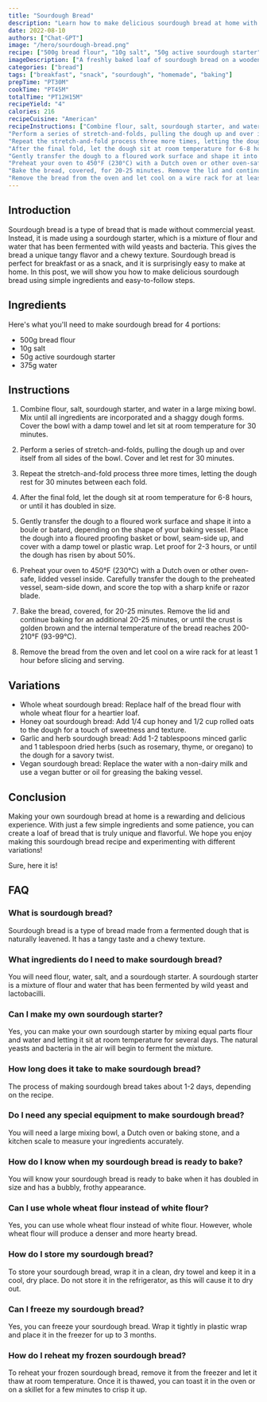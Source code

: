 ```yaml
---
title: "Sourdough Bread"
description: "Learn how to make delicious sourdough bread at home with this easy recipe. Perfect for breakfast or a snack, this bread is sure to become a family favorite."
date: 2022-08-10
authors: ["Chat-GPT"]
image: "/hero/sourdough-bread.png"
recipe: ["500g bread flour", "10g salt", "50g active sourdough starter", "375g water"]
imageDescription: ["A freshly baked loaf of sourdough bread on a wooden cutting board", "A slice of sourdough bread with butter and jam", "A close-up of the texture of sourdough bread", "A loaf of sourdough bread next to a jar of sourdough starter"]
categories: ["bread"]
tags: ["breakfast", "snack", "sourdough", "homemade", "baking"]
prepTime: "PT30M"
cookTime: "PT45M"
totalTime: "PT12H15M"
recipeYield: "4"
calories: 216
recipeCuisine: "American"
recipeInstructions: ["Combine flour, salt, sourdough starter, and water in a large mixing bowl. Mix until all ingredients are incorporated and a shaggy dough forms. Cover the bowl with a damp towel and let sit at room temperature for 30 minutes.",
"Perform a series of stretch-and-folds, pulling the dough up and over itself from all sides of the bowl. Cover and let rest for 30 minutes.",
"Repeat the stretch-and-fold process three more times, letting the dough rest for 30 minutes between each fold.",
"After the final fold, let the dough sit at room temperature for 6-8 hours, or until it has doubled in size.",
"Gently transfer the dough to a floured work surface and shape it into a boule or batard, depending on the shape of your baking vessel. Place the dough into a floured proofing basket or bowl, seam-side up, and cover with a damp towel or plastic wrap. Let proof for 2-3 hours, or until the dough has risen by about 50%.",
"Preheat your oven to 450°F (230°C) with a Dutch oven or other oven-safe, lidded vessel inside. Carefully transfer the dough to the preheated vessel, seam-side down, and score the top with a sharp knife or razor blade.",
"Bake the bread, covered, for 20-25 minutes. Remove the lid and continue baking for an additional 20-25 minutes, or until the crust is golden brown and the internal temperature of the bread reaches 200-210°F (93-99°C).",
"Remove the bread from the oven and let cool on a wire rack for at least 1 hour before slicing and serving."]
---
```


## Introduction

Sourdough bread is a type of bread that is made without commercial yeast. Instead, it is made using a sourdough starter, which is a mixture of flour and water that has been fermented with wild yeasts and bacteria. This gives the bread a unique tangy flavor and a chewy texture. Sourdough bread is perfect for breakfast or as a snack, and it is surprisingly easy to make at home. In this post, we will show you how to make delicious sourdough bread using simple ingredients and easy-to-follow steps.

## Ingredients

Here's what you'll need to make sourdough bread for 4 portions:

- 500g bread flour
- 10g salt
- 50g active sourdough starter
- 375g water

## Instructions

1. Combine flour, salt, sourdough starter, and water in a large mixing bowl. Mix until all ingredients are incorporated and a shaggy dough forms. Cover the bowl with a damp towel and let sit at room temperature for 30 minutes.

2. Perform a series of stretch-and-folds, pulling the dough up and over itself from all sides of the bowl. Cover and let rest for 30 minutes.

3. Repeat the stretch-and-fold process three more times, letting the dough rest for 30 minutes between each fold.

4. After the final fold, let the dough sit at room temperature for 6-8 hours, or until it has doubled in size.

5. Gently transfer the dough to a floured work surface and shape it into a boule or batard, depending on the shape of your baking vessel. Place the dough into a floured proofing basket or bowl, seam-side up, and cover with a damp towel or plastic wrap. Let proof for 2-3 hours, or until the dough has risen by about 50%.

6. Preheat your oven to 450°F (230°C) with a Dutch oven or other oven-safe, lidded vessel inside. Carefully transfer the dough to the preheated vessel, seam-side down, and score the top with a sharp knife or razor blade.

7. Bake the bread, covered, for 20-25 minutes. Remove the lid and continue baking for an additional 20-25 minutes, or until the crust is golden brown and the internal temperature of the bread reaches 200-210°F (93-99°C).

8. Remove the bread from the oven and let cool on a wire rack for at least 1 hour before slicing and serving.

## Variations

- Whole wheat sourdough bread: Replace half of the bread flour with whole wheat flour for a heartier loaf.
- Honey oat sourdough bread: Add 1/4 cup honey and 1/2 cup rolled oats to the dough for a touch of sweetness and texture.
- Garlic and herb sourdough bread: Add 1-2 tablespoons minced garlic and 1 tablespoon dried herbs (such as rosemary, thyme, or oregano) to the dough for a savory twist.
- Vegan sourdough bread: Replace the water with a non-dairy milk and use a vegan butter or oil for greasing the baking vessel.

## Conclusion

Making your own sourdough bread at home is a rewarding and delicious experience. With just a few simple ingredients and some patience, you can create a loaf of bread that is truly unique and flavorful. We hope you enjoy making this sourdough bread recipe and experimenting with different variations!

Sure, here it is!

## FAQ

### What is sourdough bread?

Sourdough bread is a type of bread made from a fermented dough that is naturally leavened. It has a tangy taste and a chewy texture.

### What ingredients do I need to make sourdough bread?

You will need flour, water, salt, and a sourdough starter. A sourdough starter is a mixture of flour and water that has been fermented by wild yeast and lactobacilli.

### Can I make my own sourdough starter?

Yes, you can make your own sourdough starter by mixing equal parts flour and water and letting it sit at room temperature for several days. The natural yeasts and bacteria in the air will begin to ferment the mixture.

### How long does it take to make sourdough bread?

The process of making sourdough bread takes about 1-2 days, depending on the recipe.

### Do I need any special equipment to make sourdough bread?

You will need a large mixing bowl, a Dutch oven or baking stone, and a kitchen scale to measure your ingredients accurately.

### How do I know when my sourdough bread is ready to bake?

You will know your sourdough bread is ready to bake when it has doubled in size and has a bubbly, frothy appearance.

### Can I use whole wheat flour instead of white flour?

Yes, you can use whole wheat flour instead of white flour. However, whole wheat flour will produce a denser and more hearty bread.

### How do I store my sourdough bread?

To store your sourdough bread, wrap it in a clean, dry towel and keep it in a cool, dry place. Do not store it in the refrigerator, as this will cause it to dry out.

### Can I freeze my sourdough bread?

Yes, you can freeze your sourdough bread. Wrap it tightly in plastic wrap and place it in the freezer for up to 3 months.

### How do I reheat my frozen sourdough bread?

To reheat your frozen sourdough bread, remove it from the freezer and let it thaw at room temperature. Once it is thawed, you can toast it in the oven or on a skillet for a few minutes to crisp it up.